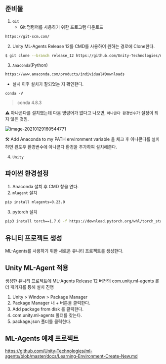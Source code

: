 ## 준비물

1. `Git`
   * Git 명령어를 사용하기 위한 프로그램 다운로드

```url
https://git-scm.com/
```

2. Unity ML-Agents Release 12를 CMD를 사용하여 원하는 경로에 Clone한다.

```sh
$ git clone --branch release_12 https://github.com/Unity-Technologies/ml-agents.git
```

3. `Anaconda`(Python)

```url
https://www.anaconda.com/products/individual#Downloads
```

* 설치 이후 설치가 잘되었는 지 확인한다.

```shell
conda -V
```

> conda 4.8.3

⚠️ 아나콘다를 설치했는데 다음 명령어가 없다고 나오면, `아나콘다 환경변수`가 설정이 되지 않은 것임.

![image-20210129160544771](C:\Users\Lenovo\AppData\Roaming\Typora\typora-user-images\image-20210129160544771.png)

🛠 Add Anaconda to my PATH environment variable 을 체크 후 아나콘다를 설치하면 윈도우 환경변수에 아나콘다 환경을 추가하여 설치해준다.

4. `Unity`



## 파이썬 환경설정

1. Anaconda 설치 후 CMD 창을 연다.
2. `mlagent` 설치

```sh
pip install mlagents=0.23.0
```

3. pytorch 설치

```sh
pip3 install torch==1.7.0 -f https://download.pytorch.org/whl/torch_stable.html
```



## 유니티 프로젝트 생성

ML-Agents를 사용하기 위한 새로운 유니티 프로젝트를 생성한다.



## Unity ML-Agent 적용

생성한 유니티 프로젝트에 ML-Agents Release 12 버전의 com.unity.ml-agents 롤더 패키지를 통해 설치 진행

1. Unity > Window > Package Manager
2. Package Manager 내 + 버튼을 클릭한다.
3. Add package from disk 를 클릭한다.
4. com.unity.ml-agents 폴더를 찾는다.
5. package.json 폴더를 클릭한다.



## ML-Agents 예제 프로젝트 

https://github.com/Unity-Technologies/ml-agents/blob/master/docs/Learning-Environment-Create-New.md